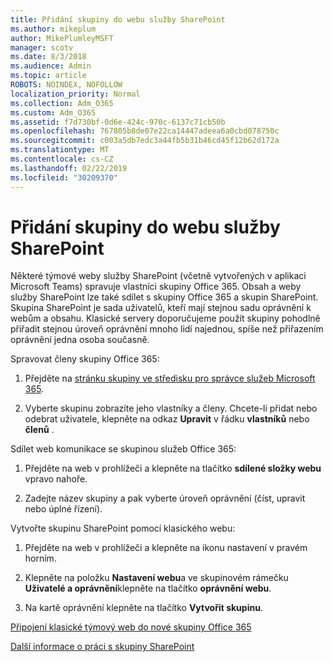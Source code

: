 ```yaml
---
title: Přidání skupiny do webu služby SharePoint
ms.author: mikeplum
author: MikePlumleyMSFT
manager: scotv
ms.date: 8/3/2018
ms.audience: Admin
ms.topic: article
ROBOTS: NOINDEX, NOFOLLOW
localization_priority: Normal
ms.collection: Adm_O365
ms.custom: Adm_O365
ms.assetid: f7d730bf-0d6e-424c-970c-6137c71cb50b
ms.openlocfilehash: 767805b8de07e22ca14447adeea6a0cbd078750c
ms.sourcegitcommit: c003a5db7edc3a44fb5b31b46cd45f12b62d172a
ms.translationtype: MT
ms.contentlocale: cs-CZ
ms.lasthandoff: 02/22/2019
ms.locfileid: "30209370"
---
```

# <a name="add-a-group-to-a-sharepoint-site"></a>Přidání skupiny do webu služby SharePoint

Některé týmové weby služby SharePoint (včetně vytvořených v aplikaci Microsoft Teams) spravuje vlastníci skupiny Office 365. Obsah a weby služby SharePoint lze také sdílet s skupiny Office 365 a skupin SharePoint. Skupina SharePoint je sada uživatelů, kteří mají stejnou sadu oprávnění k webům a obsahu. Klasické servery doporučujeme použít skupiny pohodlně přiřadit stejnou úroveň oprávnění mnoho lidí najednou, spíše než přiřazením oprávnění jedna osoba současně.
  
Spravovat členy skupiny Office 365:
  
1. Přejděte na [stránku skupiny ve středisku pro správce služeb Microsoft 365](https://portal.office.com/adminportal/home#/groups).
    
2. Vyberte skupinu zobrazíte jeho vlastníky a členy. Chcete-li přidat nebo odebrat uživatele, klepněte na odkaz **Upravit** v řádku **vlastníků** nebo **členů** . 
    
Sdílet web komunikace se skupinou služeb Office 365:
  
1. Přejděte na web v prohlížeči a klepněte na tlačítko **sdílené složky webu** vpravo nahoře. 
    
2. Zadejte název skupiny a pak vyberte úroveň oprávnění (číst, upravit nebo úplné řízení).
    
Vytvořte skupinu SharePoint pomocí klasického webu:
  
1. Přejděte na web v prohlížeči a klepněte na ikonu nastavení v pravém horním.
    
2. Klepněte na položku **Nastavení webu**a ve skupinovém rámečku **Uživatelé a oprávnění**klepněte na tlačítko **oprávnění webu**.
    
3. Na kartě oprávnění klepněte na tlačítko **Vytvořit skupinu**.
    
[Připojení klasické týmový web do nové skupiny Office 365](https://go.microsoft.com/fwlink/?linkid=2008654)
  
[Další informace o práci s skupiny SharePoint](https://go.microsoft.com/fwlink/?linkid=874658)
  

